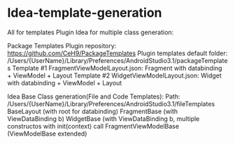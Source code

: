 # Idea-template-generation
All for templates
Plugin Idea for multiple class generation:

Package Templates Plugin repository: https://github.com/CeH9/PackageTemplates
Plugin templates default folder: /Users/{UserName}/Library/Preferences/AndroidStudio3.1/packageTemplates
Template #1 FragmentViewModelLayout.json: Fragment with databinding + ViewModel + Layout
Template #2 WidgetViewModelLayout.json: Widget with databinding + ViewModel + Layout

Idea Base Class generation(File and Code Templates):
Path: /Users/{UserName}/Library/Preferences/AndroidStudio3.1/fileTemplates
BaseLayout (with <layout> root for databinding)
FragmentBase (with ViewDataBinding b)
WidgetBase (with ViewDataBinding b, multiple constructos with init(context) call
FragmentViewModelBase (ViewModelBase extended)
